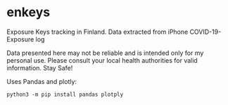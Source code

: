 # enkeys
Exposure Keys tracking in Finland. Data extracted from iPhone COVID-19-Exposure log

Data presented here may not be reliable and is intended only for my personal use. Please consult your local health authorities for valid information. Stay Safe!

Uses Pandas and plotly:

    python3 -m pip install pandas plotply


